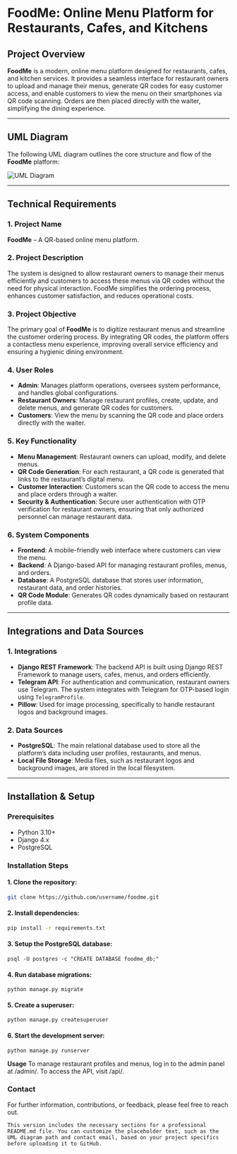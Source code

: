 # FoodMe: Online Menu Platform for Restaurants, Cafes, and Kitchens

## Project Overview

**FoodMe** is a modern, online menu platform designed for restaurants, cafes, and kitchen services. It provides a seamless interface for restaurant owners to upload and manage their menus, generate QR codes for easy customer access, and enable customers to view the menu on their smartphones via QR code scanning. Orders are then placed directly with the waiter, simplifying the dining experience.

---

## UML Diagram

The following UML diagram outlines the core structure and flow of the **FoodMe** platform:

![UML Diagram](path/to/uml/diagram.png)

---

## Technical Requirements

### 1. Project Name
**FoodMe** – A QR-based online menu platform.

### 2. Project Description
The system is designed to allow restaurant owners to manage their menus efficiently and customers to access these menus via QR codes without the need for physical interaction. FoodMe simplifies the ordering process, enhances customer satisfaction, and reduces operational costs.

### 3. Project Objective
The primary goal of **FoodMe** is to digitize restaurant menus and streamline the customer ordering process. By integrating QR codes, the platform offers a contactless menu experience, improving overall service efficiency and ensuring a hygienic dining environment.

### 4. User Roles
- **Admin**: Manages platform operations, oversees system performance, and handles global configurations.
- **Restaurant Owners**: Manage restaurant profiles, create, update, and delete menus, and generate QR codes for customers.
- **Customers**: View the menu by scanning the QR code and place orders directly with the waiter.

### 5. Key Functionality
- **Menu Management**: Restaurant owners can upload, modify, and delete menus.
- **QR Code Generation**: For each restaurant, a QR code is generated that links to the restaurant’s digital menu.
- **Customer Interaction**: Customers scan the QR code to access the menu and place orders through a waiter.
- **Security & Authentication**: Secure user authentication with OTP verification for restaurant owners, ensuring that only authorized personnel can manage restaurant data.

### 6. System Components
- **Frontend**: A mobile-friendly web interface where customers can view the menu.
- **Backend**: A Django-based API for managing restaurant profiles, menus, and orders.
- **Database**: A PostgreSQL database that stores user information, restaurant data, and order histories.
- **QR Code Module**: Generates QR codes dynamically based on restaurant profile data.

---

## Integrations and Data Sources

### 1. Integrations
- **Django REST Framework**: The backend API is built using Django REST Framework to manage users, cafes, menus, and orders efficiently.
- **Telegram API**: For authentication and communication, restaurant owners use Telegram. The system integrates with Telegram for OTP-based login using `TelegramProfile`.
- **Pillow**: Used for image processing, specifically to handle restaurant logos and background images.

### 2. Data Sources
- **PostgreSQL**: The main relational database used to store all the platform’s data including user profiles, restaurants, and menus.
- **Local File Storage**: Media files, such as restaurant logos and background images, are stored in the local filesystem.

---

## Installation & Setup

### Prerequisites
- Python 3.10+
- Django 4.x
- PostgreSQL

### Installation Steps
#### 1. Clone the repository:
```bash
git clone https://github.com/username/foodme.git
```


#### 2. Install dependencies:

```bash
pip install -r requirements.txt
```


#### 3. Setup the PostgreSQL database:

```
psql -U postgres -c "CREATE DATABASE foodme_db;"
```

#### 4. Run database migrations:
```
python manage.py migrate
```

#### 5. Create a superuser:
```
python manage.py createsuperuser
```

#### 6. Start the development server:
```
python manage.py runserver
```

**Usage**
To manage restaurant profiles and menus, log in to the admin panel at /admin/.
To access the API, visit /api/.


### Contact

For further information, contributions, or feedback, please feel free to reach out.

```This version includes the necessary sections for a professional README.md file. You can customize the placeholder text, such as the UML diagram path and contact email, based on your project specifics before uploading it to GitHub.```
